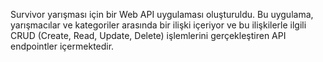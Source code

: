 Survivor yarışması için bir Web API uygulaması oluşturuldu. Bu uygulama, yarışmacılar ve kategoriler arasında bir ilişki içeriyor ve bu ilişkilerle ilgili CRUD (Create, Read, Update, Delete) işlemlerini gerçekleştiren API endpointler içermektedir.
